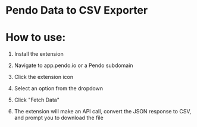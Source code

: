 # Pendo Data to CSV Exporter

# How to use:

1. Install the extension

2. Navigate to app.pendo.io or a Pendo subdomain

3. Click the extension icon

4. Select an option from the dropdown

5. Click "Fetch Data"

6. The extension will make an API call, convert the JSON response to CSV, and prompt you to download the file